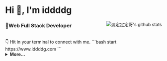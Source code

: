 <h1>Hi 👋, I'm iddddg</h1>

<img src="https://github-readme-stats.vercel.app/api?username=iddddg" alt="淡定定定哥's github stats" align="right" />

### 💼**Web Full Stack Developer**

<br/>
👇 Hit in your terminal to connect with me.
```bash
start https://www.iddddg.com
```

<details>
<summary><b>More...</b></summary>

## 😎 A little more about me...  

```go
iddddg := &Info {
    Name: "iddddg",
    Age: 24,
    Work: "Web Full Stack Developer",
    Email: "iddddg@qq.com",
    Website: "https://www.iddddg.com",
    Location: "Nanjing, China"
}
```

## ⚡ Technologies

Let me think
</details>
